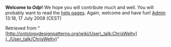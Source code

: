 __Welcome to _Odp_!__ We hope you will contribute much and well. 
You will probably want to read the [help pages](http://ontologydesignpatterns.org/wiki/Help:Contents "Help:Contents"). Again, welcome and have fun! [Admin](http://ontologydesignpatterns.org/wiki/index.php?title=User:Admin&action=edit&redlink=1 "User:Admin (not yet written)") 13:18, 17 July 2008 (CEST)





Retrieved from "[http://ontologydesignpatterns.org/wiki/User\_talk:ChrisWelty](../User_talk/ChrisWelty)"